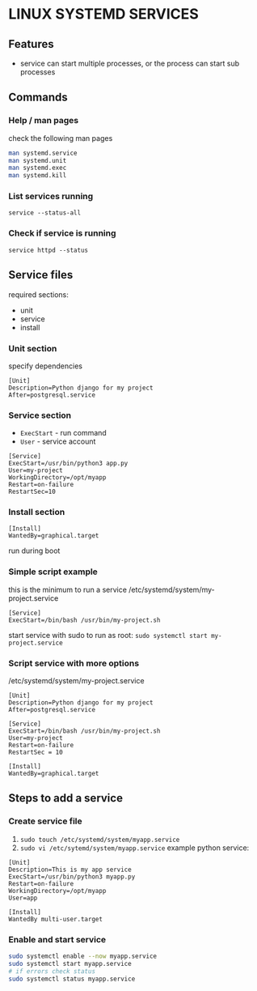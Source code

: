 # LINUX SYSTEMD SERVICES

## Features
- service can start multiple processes, or the process can start sub processes

## Commands

### Help / man pages
check the following man pages

```bash
man systemd.service
man systemd.unit
man systemd.exec
man systemd.kill
```

### List services running
`service --status-all`

### Check if service is running
`service httpd --status`

## Service files

required sections:
- unit
- service
- install

### Unit section
specify dependencies
```
[Unit]
Description=Python django for my project
After=postgresql.service
```

### Service section
- `ExecStart` - run command
- `User` - service account

```
[Service]
ExecStart=/usr/bin/python3 app.py
User=my-project
WorkingDirectory=/opt/myapp
Restart=on-failure
RestartSec=10
```

### Install section
```
[Install]
WantedBy=graphical.target
```
run during boot

### Simple script example
this is the minimum to run a service
/etc/systemd/system/my-project.service
```
[Service]
ExecStart=/bin/bash /usr/bin/my-project.sh
```

start service with sudo to run as root:
`sudo systemctl start my-project.service`

### Script service with more options
/etc/systemd/system/my-project.service
```
[Unit]
Description=Python django for my project
After=postgresql.service

[Service]
ExecStart=/bin/bash /usr/bin/my-project.sh
User=my-project
Restart=on-failure
RestartSec = 10

[Install]
WantedBy=graphical.target
```

## Steps to add a service

### Create service file
1. `sudo touch /etc/systemd/system/myapp.service`
2. `sudo vi /etc/sytemd/system/myapp.service`
example python service:
```
[Unit]
Description=This is my app service
ExecStart=/usr/bin/python3 myapp.py
Restart=on-failure
WorkingDirectory=/opt/myapp
User=app

[Install]
WantedBy multi-user.target
```

### Enable and start service

```bash
sudo systemctl enable --now myapp.service
sudo systemctl start myapp.service
# if errors check status
sudo systemctl status myapp.service
```